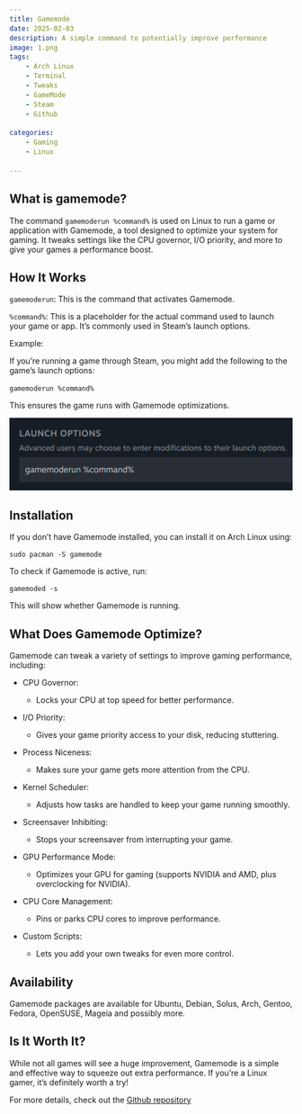 ```yaml
---
title: Gamemode
date: 2025-02-03
description: A simple command to potentially improve performance
image: 1.png
tags:
    - Arch Linux
    - Terminal
    - Tweaks
    - GameMode
    - Steam
    - Github

categories:
    - Gaming
    - Linux

---
```


## What is gamemode?

The command `gamemoderun %command%` is used on Linux to run a game or application with Gamemode, a tool designed to optimize your system for gaming. It tweaks settings like the CPU governor, I/O priority, and more to give your games a performance boost.

## How It Works

`gamemoderun`: This is the command that activates Gamemode.

`%command%`: This is a placeholder for the actual command used to launch your game or app. It’s commonly used in Steam’s launch options.

Example:

If you’re running a game through Steam, you might add the following to the game’s launch options:


`gamemoderun %command%`

This ensures the game runs with Gamemode optimizations.

![](2.png)

## Installation

If you don’t have Gamemode installed, you can install it on Arch Linux using:


```
sudo pacman -S gamemode
```

To check if Gamemode is active, run:

```
gamemoded -s
```
This will show whether Gamemode is running.


## What Does Gamemode Optimize?

Gamemode can tweak a variety of settings to improve gaming performance, including:

* CPU Governor:
  * Locks your CPU at top speed for better performance.

* I/O Priority:
  * Gives your game priority access to your disk, reducing stuttering.

* Process Niceness:
  * Makes sure your game gets more attention from the CPU.

* Kernel Scheduler:
  * Adjusts how tasks are handled to keep your game running smoothly.

* Screensaver Inhibiting:
  * Stops your screensaver from interrupting your game.

* GPU Performance Mode:
  * Optimizes your GPU for gaming (supports NVIDIA and AMD, plus overclocking for NVIDIA).

* CPU Core Management:
  * Pins or parks CPU cores to improve performance.

* Custom Scripts:
  * Lets you add your own tweaks for even more control.

## Availability

Gamemode packages are available for Ubuntu, Debian, Solus, Arch, Gentoo, Fedora, OpenSUSE, Mageia and possibly more.

## Is It Worth It?

While not all games will see a huge improvement, Gamemode is a simple and effective way to squeeze out extra performance. If you’re a Linux gamer, it’s definitely worth a try!

For more details, check out the [Github repository](https://github.com/FeralInteractive/gamemode)


